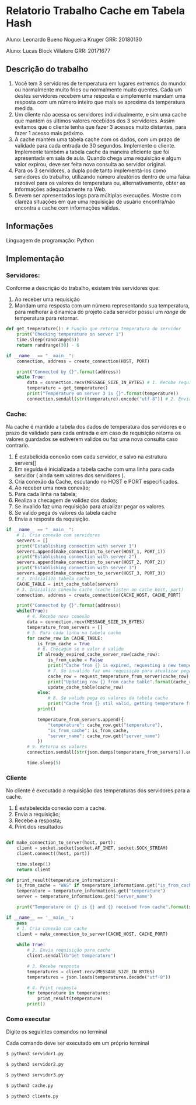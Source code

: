 # Relatorio Trabalho Cache em Tabela Hash
Aluno: Leonardo Bueno Nogueira Kruger GRR: 20180130

Aluno: Lucas Block Villatore GRR: 20171677

## Descrição do trabalho

1. Você tem 3 servidores de temperatura em lugares extremos do mundo: ou normalmente muito frios ou normalmente muito quentes. Cada um destes servidores recebem uma resposta e simplemente mandam uma resposta com um número inteiro que mais se aproxima da temperatura medida.
2. Um cliente não acessa os servidores individualmente, e sim uma cache que mantém os últimos valores recebidos dos 3 servidores. Assim evitamos que o cliente tenha que fazer 3 acessos muito distantes, para fazer 1 acesso mais próximo.
3. A cache mantém uma tabela cache com os dados, com um prazo de validade para cada entrada de 30 segundos. Implemente o cliente. Implemente também a tabela cache da maneira eficiente que foi apresentada em sala de aula. Quando chega uma requisição e algum valor expirou, deve ser feita nova consulta ao servidor original.
4. Para os 3 servidores, a dupla pode tanto implementá-los como servidores do trabalho, utilizando número aleatórios dentro de uma faixa razoável para os valores de temperatura ou, alternativamente, obter as informações adequadamente na Web.
5. Devem ser apresentados logs para múltiplas execuções. Mostre com clareza situações em que uma requisição de usuário encontra/não encontra a cache com informações válidas.

## Informações
Linguagem de programação: Python
## Implementação
### Servidores:
Conforme a descrição do trabalho, existem três servidores que:
1. Ao receber uma requisição 
2. Mandam uma resposta com um número representando sua temperatura, para melhorar a dinamica do projeto cada servidor possui um *range* de temperatura para retornar.
```python
def get_temperature(): # Função que retorna temperatura do servidor
    print("Checking temperature on server 1")
    time.sleep(randrange(5))
    return randrange(30) - 6

if __name__ == "__main__":
    connection, address = create_connection(HOST, PORT)

    print("Connected by {}".format(address))
    while True:
        data = connection.recv(MESSAGE_SIZE_IN_BYTES) # 1. Recebe requisição/conexão
        temperature = get_temperature()
        print("Temperature on server 3 is {}".format(temperature))
        connection.sendall(str(temperature).encode("utf-8")) # 2. Envia a resposta 
```
### Cache:
Na cache é mantido a tabela dos dados de temperatura dos servidores e o prazo de validade para cada entrada e em caso de requisição retorna os valores guardados se estiverem validos ou faz uma nova consulta caso contrario.
1. É estabelicida conexão com cada servidor, e salvo na estrutura servers[]
2. Em seguida é inicializada a tabela cache com uma linha para cada servidor ( ainda sem valores dos servidores ).
3. Cria conexão da Cache, escutando no HOST e PORT especificados.
4. Ao receber uma nova conexão;
5. Para cada linha na tabela;
6. Realiza a checagem de validez dos dados;
7. Se invalido faz uma requisição para atualizar pegar os valores.
8. Se valido pega os valores da tabela cache
9. Envia a resposta da requisição.
```python
if __name__ == "__main__":
    # 1. Cria conexão com servidores
    servers = []
    print("Establishing connection with server 1")
    servers.append(make_connection_to_server(HOST_1, PORT_1))
    print("Establishing connection with server 2")
    servers.append(make_connection_to_server(HOST_2, PORT_2))
    print("Establishing connection with server 3")
    servers.append(make_connection_to_server(HOST_3, PORT_3))
    # 2. Inicializa tabela cache
    CACHE_TABLE = init_cache_table(servers)
    # 3. Inicializa conexão cache (cache listen on cache host, port)
    connection, address = create_connection(CACHE_HOST, CACHE_PORT)

    print("Connected by {}".format(address))
    while(True):
        # 4. Recebe nova conexão
        data = connection.recv(MESSAGE_SIZE_IN_BYTES)
        temperature_from_servers = []
        # 5. Para cada linha na tabela cache
        for cache_row in CACHE_TABLE:
            is_from_cache = True
            # 6. Checagem se o valor é valido
            if already_expired_cache_server_row(cache_row):
                is_from_cache = False
                print("Cache from {} is expired, requesting a new temperature".format(cache_row.get("server_name")))
                # 7. Se invalido faz uma requisição para atualizar pegar os valores
                cache_row = request_temperature_from_server(cache_row)
                print("Updating row {} from cache table".format(cache_row.get("server_name")))
                update_cache_table(cache_row)
            else:
                # 8. Se valido pega os valores da tabela cache
                print("Cache from {} stil valid, getting temperature from cache".format(cache_row.get("server_name")))
            print()

            temperature_from_servers.append({
                "temperature": cache_row.get("temperature"),
                "is_from_cache": is_from_cache,
                "server_name": cache_row.get("server_name")
            })
        # 9. Retorna os valores
        connection.sendall(str(json.dumps(temperature_from_servers)).encode("utf-8"))

        time.sleep(5)
```
### Cliente
No cliente é executado a requisição das temperaturas dos servidores para a cache.
1. É estabelecida conexão com a cache.
2. Envia a requisição;
3. Recebe a resposta;
4. Print dos resultados
```python

def make_connection_to_server(host, port):
    client = socket.socket(socket.AF_INET, socket.SOCK_STREAM)
    client.connect((host, port))

    time.sleep(1)
    return client

def print_result(temperature_informations):
    is_from_cache = "WAS" if temperature_informations.get("is_from_cache") else "WAS NOT"
    temperature = temperature_informations.get("temperature")
    server = temperature_informations.get("server_name")

    print("Temperature on {} is {} and {} received from cache".format(server, temperature, is_from_cache))

if __name__ == '__main__':
    pass
    # 1. Cria conexão com cache
    client = make_connection_to_server(CACHE_HOST, CACHE_PORT)
    
    while True:
        # 2. Envia requisição para cache
        client.sendall(b"Get temperature")

        # 3. Recebe resposta
        temperatures = client.recv(MESSAGE_SIZE_IN_BYTES)
        temperatures = json.loads(temperatures.decode("utf-8"))

        # 4. Print resposta
        for temperature in temperatures:
            print_result(temperature)
        print()
```

### Como executar

Digite os seguintes comandos no terminal

Cada comando deve ser executado em um próprio terminal
```bash
$ python3 servidor1.py
```
```bash
$ python3 servidor2.py
```
```bash
$ python3 servidor3.py
```
```bash
$ python3 cache.py
```
```bash
$ python3 cliente.py
```